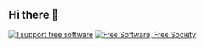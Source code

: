 ## Hi there 👋

<a href="http://u.fsf.org/16f"><img src="https://static.fsf.org/nosvn/images/badges/i-support-fs_yellow-bg.png" alt="I support free software"></a>
<a href="http://u.fsf.org/16e"><img src="https://static.fsf.org/nosvn/images/badges/fsfs_icons_yellow-bg.png" alt="Free Software, Free Society"></a>

<!--
**Antoine-Regembal/Antoine-Regembal** is a ✨ _special_ ✨ repository because its `README.md` (this file) appears on your GitHub profile.

Here are some ideas to get you started:

- 🔭 I’m currently working on ...
- 🌱 I’m currently learning ...
- 👯 I’m looking to collaborate on ...
- 🤔 I’m looking for help with ...
- 💬 Ask me about ...
- 📫 How to reach me: ...
- 😄 Pronouns: ...
- ⚡ Fun fact: ...
-->
